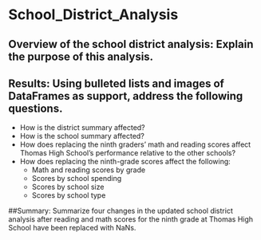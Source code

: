 # School_District_Analysis

## Overview of the school district analysis: Explain the purpose of this analysis.

## Results: Using bulleted lists and images of DataFrames as support, address the following questions.

- How is the district summary affected?
- How is the school summary affected?
- How does replacing the ninth graders’ math and reading scores affect Thomas High School’s performance relative to the other schools?
- How does replacing the ninth-grade scores affect the following:
  - Math and reading scores by grade
  - Scores by school spending
  - Scores by school size
  - Scores by school type

##Summary: 
Summarize four changes in the updated school district analysis after reading and math scores for the ninth grade at Thomas High School have been replaced with NaNs.
